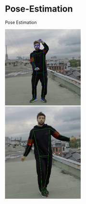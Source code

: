 # Pose-Estimation
Pose Estimation

<img src="PoseEstimationSnip.JPG" width=50% height=50%>
<img src="PoseEstimationWithRightElbowSnip.JPG" width=50% height=50%>
